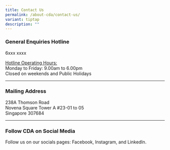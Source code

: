```yaml
---
title: Contact Us
permalink: /about-cda/contact-us/
variant: tiptap
description: ""
---
```

<h3>General Enquiries Hotline</h3>
<p>6xxx xxxx</p>
<p><u>Hotline Operating Hours:</u> 
<br>Monday to Friday: 9.00am to 6.00pm
<br>Closed on weekends and Public Holidays</p>
<hr>
<h3>Mailing Address</h3>
<p>238A Thomson Road
<br>Novena Square Tower A #23-01 to 05
<br>Singapore 307684</p>
<hr>
<h3>Follow CDA on Social Media</h3>
<p>Follow us on our socials pages: Facebook, Instagram, and LinkedIn.</p>
<p></p>